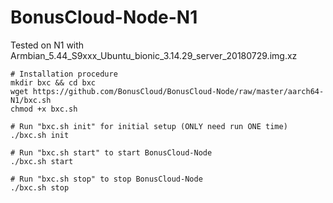 # BonusCloud-Node-N1

Tested on N1 with Armbian_5.44_S9xxx_Ubuntu_bionic_3.14.29_server_20180729.img.xz
```
# Installation procedure
mkdir bxc && cd bxc
wget https://github.com/BonusCloud/BonusCloud-Node/raw/master/aarch64-N1/bxc.sh
chmod +x bxc.sh

# Run "bxc.sh init" for initial setup (ONLY need run ONE time)
./bxc.sh init

# Run "bxc.sh start" to start BonusCloud-Node
./bxc.sh start

# Run "bxc.sh stop" to stop BonusCloud-Node
./bxc.sh stop

```
